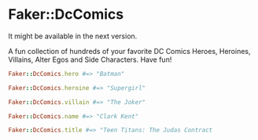 # Faker::DcComics

It might be available in the next version.

A fun collection of hundreds of your favorite DC Comics Heroes, Heroines, Villains, Alter Egos and Side Characters. Have fun!

```ruby
Faker::DcComics.hero #=> "Batman"

Faker::DcComics.heroine #=> "Supergirl"

Faker::DcComics.villain #=> "The Joker"

Faker::DcComics.name #=> "Clark Kent"

Faker::DcComics.title #=> "Teen Titans: The Judas Contract
```
